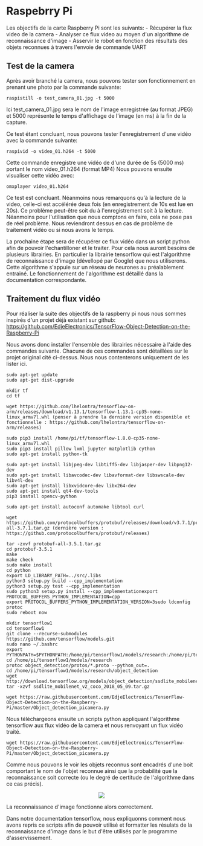 # Raspebrry Pi

Les objectifs de la carte Raspberry Pi sont les suivants:
	- Récupérer la flux video de la camera 
	- Analyser ce flux video au moyen d'un algorithme de reconnaissance d'image
	- Asservir le robot en fonction des résultats des objets reconnues à travers l'envoie de commande UART

## Test de la camera

Après avoir branché la camera, nous pouvons tester son fonctionnement en prenant une photo par la commande suivante:
```
raspistill -o test_camera_01.jpg -t 5000
```
Ici test_camera_01.jpg sera le nom de l'image enregistrée (au format JPEG) et 5000 représente le temps d'affichage de l'image (en ms) à la fin de la capture.

Ce test étant concluant, nous pouvons tester l'enregistrement d'une vidéo avec la commande suivante:
```
raspivid -o video_01.h264 -t 5000
```
Cette commande enregistre une vidéo de d'une durée de 5s (5000 ms) portant le nom video_01.h264 (format MP4)
Nous pouvons ensuite visualiser cette vidéo avec:
```
omxplayer video_01.h264
```

Ce test est concluant. Néanmoins nous remarquons qu'à la lecture de la video, celle-ci est accélérée deux fois (en enregistrement de 10s est lue en 20s). Ce problème peut-être soit du à l'enregistrement soit à la lecture. Néanmoins pour l'utilisation que nous comptons en faire, cela ne pose pas de réel problème. Nous reviendront dessus en cas de problème de traitement vidéo ou si nous avons le temps.

La prochaine étape sera de récupérer ce flux vidéo dans un script python afin de pouvoir l'echantilloner et le traiter.
Pour cela nous auront besoins de plusieurs librairies. En particulier la librairie tensorflow qui est l'algorithme de reconnaissance d'image (dévellopé par Google) que nous utiliserons. Cette algorithme s'appuie sur un réseau de neurones au préalablement entrainé. Le fonctionnement de l'algorithme est détaillé dans la documentation correspondante.

## Traitement du flux vidéo

Pour réaliser la suite des objectifs de la raspberry pi nous nous sommes inspirés d'un projet déjà existant sur github: https://github.com/EdjeElectronics/TensorFlow-Object-Detection-on-the-Raspberry-Pi

Nous avons donc installer l'ensemble des librairies nécessaire à l'aide des commandes suivante. Chacune de ces commandes sont détaillées sur le projet original cité ci-dessus. Nous nous contenterons uniquement de les lister ici.
```
sudo apt-get update
sudo apt-get dist-upgrade

mkdir tf
cd tf

wget https://github.com/lhelontra/tensorflow-on-arm/releases/download/v1.13.1/tensorflow-1.13.1-cp35-none-linux_armv7l.whl (penser à prendre la dernière version disponible et fonctionnelle : https://github.com/lhelontra/tensorflow-on-arm/releases)

sudo pip3 install /home/pi/tf/tensorflow-1.8.0-cp35-none-linux_armv7l.whl
sudo pip3 install pillow lxml jupyter matplotlib cython
sudo apt-get install python-tk

sudo apt-get install libjpeg-dev libtiff5-dev libjasper-dev libpng12-dev
sudo apt-get install libavcodec-dev libavformat-dev libswscale-dev libv4l-dev
sudo apt-get install libxvidcore-dev libx264-dev
sudo apt-get install qt4-dev-tools
pip3 install opencv-python

sudo apt-get install autoconf automake libtool curl

wget https://github.com/protocolbuffers/protobuf/releases/download/v3.7.1/protobuf-all-3.7.1.tar.gz (dernière version : https://github.com/protocolbuffers/protobuf/releases)

tar -zxvf protobuf-all-3.5.1.tar.gz
cd protobuf-3.5.1
make
make check
sudo make install
cd python
export LD_LIBRARY_PATH=../src/.libs
python3 setup.py build --cpp_implementation 
python3 setup.py test --cpp_implementation
sudo python3 setup.py install --cpp_implementationexport PROTOCOL_BUFFERS_PYTHON_IMPLEMENTATION=cpp
export PROTOCOL_BUFFERS_PYTHON_IMPLEMENTATION_VERSION=3sudo ldconfig
protoc
sudo reboot now

mkdir tensorflow1
cd tensorflow1
git clone --recurse-submodules https://github.com/tensorflow/models.git
sudo nano ~/.bashrc
export PYTHONPATH=$PYTHONPATH:/home/pi/tensorflow1/models/research:/home/pi/tensorflow1/models/research/slim
cd /home/pi/tensorflow1/models/research
protoc object_detection/protos/*.proto --python_out=.
cd /home/pi/tensorflow1/models/research/object_detection
wget http://download.tensorflow.org/models/object_detection/ssdlite_mobilenet_v2_coco_2018_05_09.tar.gz
tar -xzvf ssdlite_mobilenet_v2_coco_2018_05_09.tar.gz

wget https://raw.githubusercontent.com/EdjeElectronics/TensorFlow-Object-Detection-on-the-Raspberry-Pi/master/Object_detection_picamera.py

```

Nous téléchargeons ensuite un scripts python appliquant l'algorithme tensorflow aux flux vidéo de la camera et nous renvoyant un flux vidéo traité. 

```
wget https://raw.githubusercontent.com/EdjeElectronics/TensorFlow-Object-Detection-on-the-Raspberry-Pi/master/Object_detection_picamera.py
```
Comme nous pouvons le voir les objets reconnus sont encadrés d'une boit comportant le nom de l'objet reconnue ainsi que la probabilité que la reconnaissance soit correcte (ou le degré de certitude de l'algorithme dans ce cas précis).

<p align="center">
  <img src="doc/Picamera_livingroom.png">
</p>

La reconnaissance d'image fonctionne alors correctement.

Dans notre documentation tensorflow, nous expliquonns comment nous avons repris ce scripts afin de pouvoir utilisé et formatter les résulats de la reconnaissance d'image dans le but d'être utilisés par le programme d'asservissement.